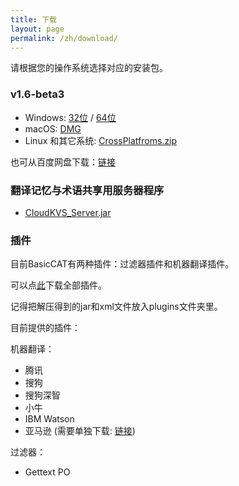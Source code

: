 ```yaml
---
title: 下载
layout: page
permalink: /zh/download/
---
```


请根据您的操作系统选择对应的安装包。

### v1.6-beta3

* Windows: [32位](https://github.com/xulihang/BasicCAT/releases/download/v1.6-beta3/BasicCAT-windows-x86.exe) /  [64位](https://github.com/xulihang/BasicCAT/releases/download/v1.6-beta3/BasicCAT-windows-x64.exe)
* macOS:  [DMG](https://github.com/xulihang/BasicCAT/releases/download/v1.6-beta3/BasicCAT_mac.dmg)
* Linux 和其它系统:  [CrossPlatfroms.zip](https://github.com/xulihang/BasicCAT/releases/download/v1.6-beta3/BasicCAT-crossplatforms.zip)

也可从百度网盘下载：[链接](https://pan.baidu.com/s/1HmD4pJ9hIYyK9bnqINtoFQ)


### 翻译记忆与术语共享用服务器程序

*  [CloudKVS_Server.jar](https://github.com/xulihang/BasicCAT/releases/download/v1.2-beta2/CloudKVS_Server.jar)

### 插件

目前BasicCAT有两种插件：过滤器插件和机器翻译插件。

可以点[此](https://github.com/xulihang/BasicCAT/releases/download/plugins/all_plugins.zip)下载全部插件。

记得把解压得到的jar和xml文件放入plugins文件夹里。

目前提供的插件：

机器翻译：

* 腾讯
* 搜狗
* 搜狗深智
* 小牛
* IBM Watson
* 亚马逊 (需要单独下载: [链接](https://github.com/xulihang/BasicCAT/releases/download/plugins/amazon.zip))

过滤器：

* Gettext PO

